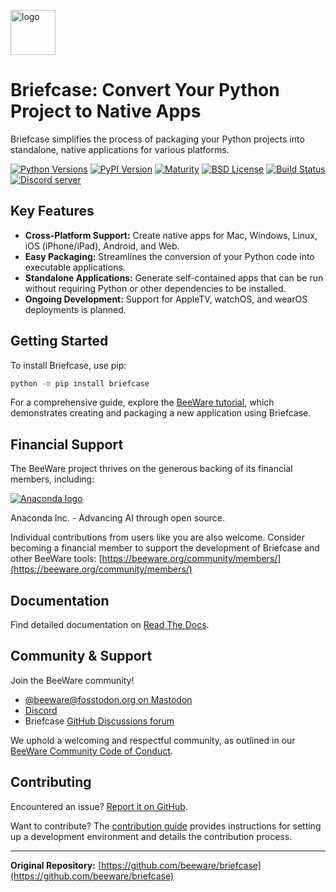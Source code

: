 [<img src="https://beeware.org/project/briefcase/briefcase.png" width="72" alt="logo" />](https://beeware.org/briefcase)

# Briefcase: Convert Your Python Project to Native Apps

Briefcase simplifies the process of packaging your Python projects into standalone, native applications for various platforms.

[![Python Versions](https://img.shields.io/pypi/pyversions/briefcase.svg)](https://pypi.python.org/pypi/briefcase)
[![PyPI Version](https://img.shields.io/pypi/v/briefcase.svg)](https://pypi.python.org/pypi/briefcase)
[![Maturity](https://img.shields.io/pypi/status/briefcase.svg)](https://pypi.python.org/pypi/briefcase)
[![BSD License](https://img.shields.io/pypi/l/briefcase.svg)](https://github.com/beeware/briefcase/blob/main/LICENSE)
[![Build Status](https://github.com/beeware/briefcase/workflows/CI/badge.svg?branch=main)](https://github.com/beeware/briefcase/actions)
[![Discord server](https://img.shields.io/discord/836455665257021440?label=Discord%20Chat&logo=discord&style=plastic)](https://beeware.org/bee/chat/)

## Key Features

*   **Cross-Platform Support:** Create native apps for Mac, Windows, Linux, iOS (iPhone/iPad), Android, and Web.
*   **Easy Packaging:** Streamlines the conversion of your Python code into executable applications.
*   **Standalone Applications:** Generate self-contained apps that can be run without requiring Python or other dependencies to be installed.
*   **Ongoing Development:** Support for AppleTV, watchOS, and wearOS deployments is planned.

## Getting Started

To install Briefcase, use pip:

```bash
python -m pip install briefcase
```

For a comprehensive guide, explore the [BeeWare tutorial](https://docs.beeware.org), which demonstrates creating and packaging a new application using Briefcase.

## Financial Support

The BeeWare project thrives on the generous backing of its financial members, including:

[![Anaconda logo](https://beeware.org/community/members/anaconda/anaconda-large.png)](https://anaconda.com/)

Anaconda Inc. - Advancing AI through open source.

Individual contributions from users like you are also welcome. Consider becoming a financial member to support the development of Briefcase and other BeeWare tools: [https://beeware.org/community/members/](https://beeware.org/community/members/)

## Documentation

Find detailed documentation on [Read The Docs](https://briefcase.readthedocs.io).

## Community & Support

Join the BeeWare community!

*   [@beeware@fosstodon.org on Mastodon](https://fosstodon.org/@beeware)
*   [Discord](https://beeware.org/bee/chat/)
*   Briefcase [GitHub Discussions forum](https://github.com/beeware/briefcase/discussions)

We uphold a welcoming and respectful community, as outlined in our [BeeWare Community Code of Conduct](https://beeware.org/community/behavior/).

## Contributing

Encountered an issue? [Report it on GitHub](https://github.com/beeware/briefcase/issues).

Want to contribute? The [contribution guide](https://briefcase.readthedocs.io/en/latest/how-to/contribute/index.html) provides instructions for setting up a development environment and details the contribution process.

---

**Original Repository:** [https://github.com/beeware/briefcase](https://github.com/beeware/briefcase)